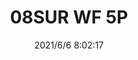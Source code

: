 ﻿---
layout: post 
title: 08SUR WF 5P
tags: 
categories: housing-terminal
overview: 
series: 
part_number: 0568-1
thumb_img: 
small_img: static/202106/568-20210606.jpg
date: 2021/6/6 8:02:17
---



